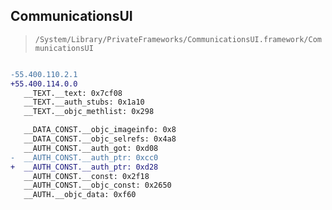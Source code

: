## CommunicationsUI

> `/System/Library/PrivateFrameworks/CommunicationsUI.framework/CommunicationsUI`

```diff

-55.400.110.2.1
+55.400.114.0.0
   __TEXT.__text: 0x7cf08
   __TEXT.__auth_stubs: 0x1a10
   __TEXT.__objc_methlist: 0x298

   __DATA_CONST.__objc_imageinfo: 0x8
   __DATA_CONST.__objc_selrefs: 0x4a8
   __AUTH_CONST.__auth_got: 0xd08
-  __AUTH_CONST.__auth_ptr: 0xcc0
+  __AUTH_CONST.__auth_ptr: 0xd28
   __AUTH_CONST.__const: 0x2f18
   __AUTH_CONST.__objc_const: 0x2650
   __AUTH.__objc_data: 0xf60

```
